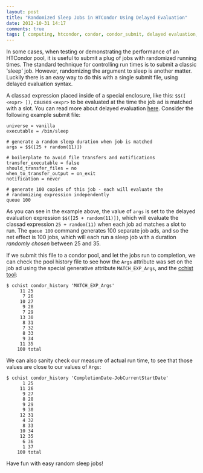```yaml
---
layout: post
title: "Randomized Sleep Jobs in HTCondor Using Delayed Evaluation"
date: 2012-10-31 14:17
comments: true
tags: [ computing, htcondor, condor, condor_submit, delayed evaluation, job classad ]
---
```

In some cases, when testing or demonstrating the performance of an HTCondor pool, it is useful to submit a plug of jobs with randomized running times.  The standard technique for controlling run times is to submit a classic 'sleep' job.  However, randomizing the argument to sleep is another matter.  Luckily there is an easy way to do this with a single submit file, using delayed evaluation syntax.

A classad expression placed inside of a special enclosure, like this: `$$([ <expr> ])`, causes `<expr>` to be evaluated at the time the job ad is matched with a slot.  You can read more about delayed evaluation [here](http://research.cs.wisc.edu/condor/manual/v7.8/condor_submit.html#78367).  Consider the following example submit file:

    universe = vanilla
    executable = /bin/sleep
    
    # generate a random sleep duration when job is matched
    args = $$([25 + random(11)])
    
    # boilerplate to avoid file transfers and notifications
    transfer_executable = false
    should_transfer_files = no
    when_to_transfer_output = on_exit
    notification = never
    
    # generate 100 copies of this job - each will evaluate the
    # randomizing expression independently
    queue 100

As you can see in the example above, the value of `args` is set to the delayed evaluation expression `$$([25 + random(11)])`, which will evaluate the classad expression `25 + random(11)` when each job ad matches a slot to run.  The `queue 100` command generates 100 separate job ads, and so the net effect is 100 jobs, which will each run a sleep job with a duration _randomly chosen_ between 25 and 35.

If we submit this file to a condor pool, and let the jobs run to completion, we can check the pool history file to see how the `Args` attribute was set on the job ad using the special generative attribute `MATCH_EXP_Args`, and the [cchist tool](http://erikerlandson.github.com/blog/2012/06/29/easy-histograms-and-tables-from-condor-jobs-and-slots/):

    $ cchist condor_history 'MATCH_EXP_Args'
         11 25
          7 26
         10 27
          9 28
          7 29
         13 30
          8 31
          7 32
          8 33
          9 34
         11 35
        100 total


We can also sanity check our measure of actual run time, to see that those values are close to our values of `Args`:

    $ cchist condor_history 'CompletionDate-JobCurrentStartDate'
          1 25
         11 26
          9 27
          8 28
          9 29
          9 30
         12 31
          4 32
          8 33
         10 34
         12 35
          6 36
          1 37
        100 total

Have fun with easy random sleep jobs!
